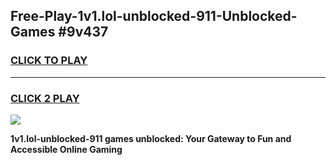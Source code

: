 
## Free-Play-1v1.lol-unblocked-911-Unblocked-Games #9v437
<h3>
<a href="https://news.freeplayer.one?title=1v1.lol-unblocked-911&ref=8M">CLICK TO PLAY</a></h3>
<hr>

<h3>
<a href="https://news.freeplayer.one?title=1v1.lol-unblocked-911&ref=8M">CLICK 2 PLAY</a>
  
</h3>

<a href="https://news.freeplayer.one?title=1v1.lol-unblocked-911&ref=8M"><img src="https://clearcache.store/games.png"></a>


**1v1.lol-unblocked-911 games unblocked: Your Gateway to Fun and Accessible Online Gaming**
